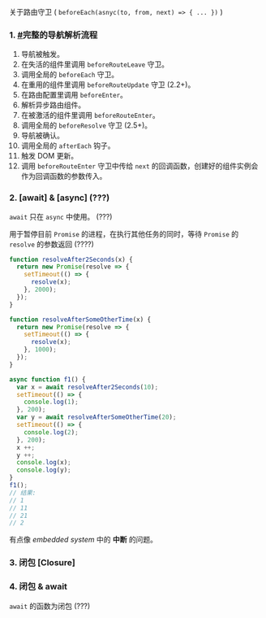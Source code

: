 关于路由守卫 ( `beforeEach(asnyc(to, from, next) => { ... })` )

### 1. [#](https://router.vuejs.org/zh/guide/advanced/navigation-guards.html#完整的导航解析流程)完整的导航解析流程

1. 导航被触发。
2. 在失活的组件里调用 `beforeRouteLeave` 守卫。
3. 调用全局的 `beforeEach` 守卫。
4. 在重用的组件里调用 `beforeRouteUpdate` 守卫 (2.2+)。
5. 在路由配置里调用 `beforeEnter`。
6. 解析异步路由组件。
7. 在被激活的组件里调用 `beforeRouteEnter`。
8. 调用全局的 `beforeResolve` 守卫 (2.5+)。
9. 导航被确认。
10. 调用全局的 `afterEach` 钩子。
11. 触发 DOM 更新。
12. 调用 `beforeRouteEnter` 守卫中传给 `next` 的回调函数，创建好的组件实例会作为回调函数的参数传入。



### 2. [await] & [async] (???)

`await` 只在 `async` 中使用。 (???)

用于暂停目前 `Promise` 的进程，在执行其他任务的同时，等待 `Promise` 的 `resolve` 的参数返回  (????)

```javascript
function resolveAfter2Seconds(x) {
  return new Promise(resolve => {
    setTimeout(() => {
      resolve(x);
    }, 2000);
  });
}

function resolveAfterSomeOtherTime(x) {
  return new Promise(resolve => {
    setTimeout(() => {
      resolve(x);
    }, 1000);
  });
}

async function f1() {
  var x = await resolveAfter2Seconds(10);
  setTimeout(() => {
    console.log(1);
  }, 200);
  var y = await resolveAfterSomeOtherTime(20);
  setTimeout(() => {
    console.log(2);
  }, 200);
  x ++;
  y ++;
  console.log(x);
  console.log(y);
}
f1();
// 结果:
// 1
// 11
// 21
// 2
```



有点像 *embedded system* 中的 **中断** 的问题。



### 3. 闭包 [Closure]







### 4. 闭包 & await

`await` 的函数为闭包 (???)